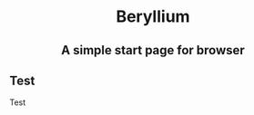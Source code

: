 <div align="center">

# Beryllium
</div>
<div align="center">

## A simple start page for browser
</div>


## Test
Test
